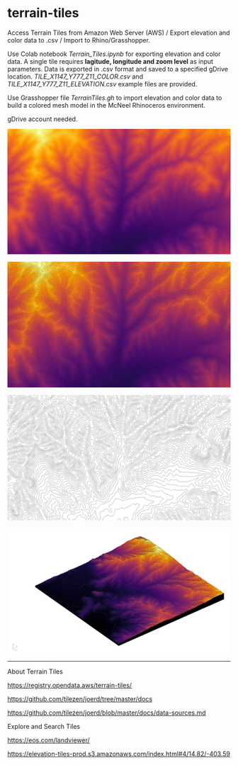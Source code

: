 # terrain-tiles
Access Terrain Tiles from Amazon Web Server (AWS) /  Export elevation and color data to .csv / Import to Rhino/Grasshopper.

Use Colab notebook *Terrain_Tiles.ipynb* for exporting elevation and color data. A single tile requires **lagitude, longitude and zoom level** as input parameters. Data is exported in .csv format and saved to a specified gDrive location. *TILE_X1147_Y777_Z11_COLOR.csv* and *TILE_X1147_Y777_Z11_ELEVATION.csv* example files are provided. 

Use Grasshopper file *TerrainTiles.gh* to import elevation and color data to build a colored mesh model in the McNeel Rhinoceros environment.

gDrive account needed.

![alt text](https://github.com/mmmarcopalma/terrain-tiles/blob/main/RH20210103212549.jpg)

![alt text](https://github.com/mmmarcopalma/terrain-tiles/blob/main/RH20210103212554.jpg)

![alt text](https://github.com/mmmarcopalma/terrain-tiles/blob/main/RH20210103212559.jpg)

![alt text](https://github.com/mmmarcopalma/terrain-tiles/blob/main/RH20210103222053.jpg)

--- 

About Terrain Tiles

https://registry.opendata.aws/terrain-tiles/

https://github.com/tilezen/joerd/tree/master/docs

https://github.com/tilezen/joerd/blob/master/docs/data-sources.md

Explore and Search Tiles

https://eos.com/landviewer/

https://elevation-tiles-prod.s3.amazonaws.com/index.html#4/14.82/-403.59
